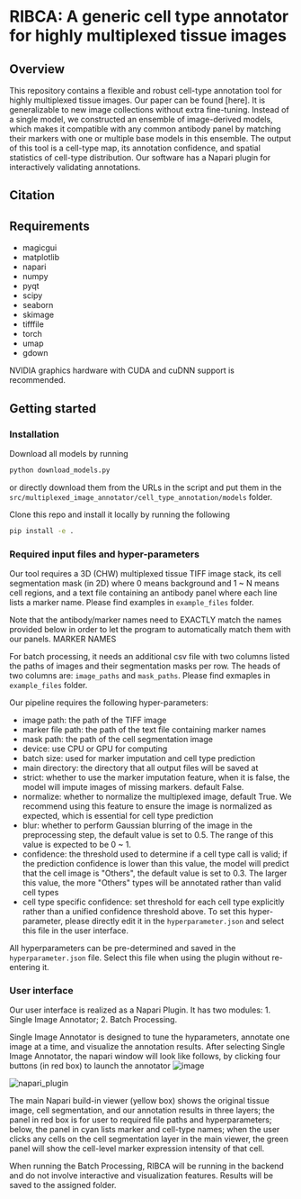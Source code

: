 # RIBCA: A generic cell type annotator for highly multiplexed tissue images

## Overview
This repository contains a flexible and robust cell-type annotation tool for highly multiplexed tissue images. Our paper can be found [here]. It is generalizable to new image collections without extra fine-tuning. 
Instead of a single model, we constructed an ensemble of image-derived models, which makes it compatible with any common antibody panel by matching their markers with one or multiple base models in this ensemble.
The output of this tool is a cell-type map, its annotation confidence, and spatial statistics of cell-type distribution. Our software has a Napari plugin for interactively validating annotations.

## Citation


## Requirements
- magicgui
- matplotlib
- napari
- numpy
- pyqt
- scipy
- seaborn
- skimage
- tifffile
- torch
- umap
- gdown

NVIDIA graphics hardware with CUDA and cuDNN support is recommended. 

## Getting started
### Installation
Download all models by running
```bash
python download_models.py
```
or directly download them from the URLs in the script and put them in the `src/multiplexed_image_annotator/cell_type_annotation/models` folder.

Clone this repo and install it locally by running the following
```bash
pip install -e .
```

### Required input files and hyper-parameters
Our tool requires a 3D (CHW) multiplexed tissue TIFF image stack, its cell segmentation mask (in 2D) where 0 means background and 1 ~ N means cell regions, and a text file containing an antibody panel where each line lists a marker name. Please find examples in `example_files` folder.

Note that the antibody/marker names need to EXACTLY match the names provided below in order to let the program to automatically match them with our panels.
MARKER NAMES

For batch processing, it needs an additional csv file with two columns listed the paths of images and their segmentation masks per row. The heads of two columns are: `image_paths` and `mask_paths`. Please find exmaples in `example_files` folder.

Our pipeline requires the following hyper-parameters:
- image path: the path of the TIFF image
- marker file path: the path of the text file containing marker names
- mask path: the path of the cell segmentation image
- device: use CPU or GPU for computing
- batch size: used for marker imputation and cell type prediction
- main directory: the directory that all output files will be saved at
- strict: whether to use the marker imputation feature, when it is false, the model will impute images of missing markers. default False.
- normalize: whether to normalize the multiplexed image, default True. We recommend using this feature to ensure the image is normalized as expected, which is essential for cell type prediction
- blur: whether to perform Gaussian blurring of the image in the preprocessing step, the default value is set to 0.5. The range of this value is expected to be 0 ~ 1.
- confidence: the threshold used to determine if a cell type call is valid; if the prediction confidence is lower than this value, the model will predict that the cell image is "Others", the default value is set to 0.3. The larger this value, the more "Others" types will be annotated rather than valid cell types
- cell type specific confidence: set threshold for each cell type explicitly rather than a unified confidence threshold above. To set this hyper-parameter, please directly edit it in the `hyperparameter.json` and select this file in the user interface.

All hyperparameters can be pre-determined and saved in the `hyperparameter.json` file. Select this file when using the plugin without re-entering it.


### User interface
Our user interface is realized as a Napari Plugin. It has two modules: 1. Single Image Annotator; 2. Batch Processing. 

Single Image Annotator is designed to tune the hyparameters, annotate one image at a time, and visualize the annotation results. After selecting Single Image Annotator, the napari window will look like follows, by clicking four buttons (in red box) to launch the annotator
![image](https://github.com/user-attachments/assets/0b673af5-45b5-456c-830a-366a73438a8b)


![napari_plugin](https://github.com/user-attachments/assets/858c9845-3c00-4e18-bc15-88e482be5b59)

The main Napari build-in viewer (yellow box) shows the original tissue image, cell segmentation, and our annotation results in three layers; the panel in red box is for user to required file paths and hyperparameters; below, the panel in cyan lists marker and cell-type names; when the user clicks any cells on the cell segmentation layer in the main viewer, the green panel will show the cell-level marker expression intensity of that cell.

When running the Batch Processing, RIBCA will be running in the backend and do not involve interactive and visualization features. Results will be saved to the assigned folder.
